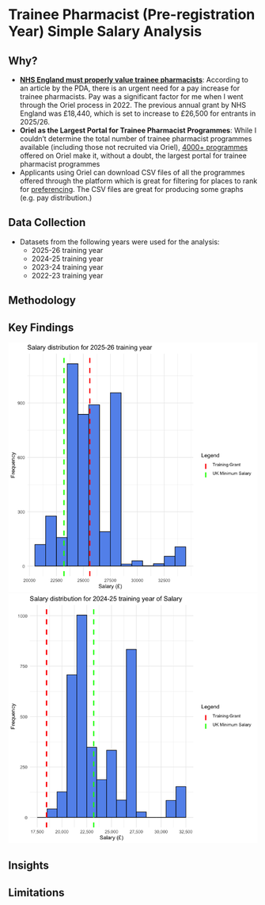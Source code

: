 # Trainee Pharmacist (Pre-registration Year) Simple Salary Analysis

## Why?
- **[NHS England must properly value trainee pharmacists](https://www.the-pda.org/nhs-england-must-properly-value-trainee-pharmacists/)**: According to an article by the PDA, there is an urgent need for a pay increase for trainee pharmacists. Pay was a significant factor for me when I went through the Oriel process in 2022. The previous annual grant by NHS England was £18,440, which is set to increase to £26,500 for entrants in 2025/26.
- **Oriel as the Largest Portal for Trainee Pharmacist Programmes**: While I couldn’t determine the total number of trainee pharmacist programmes available (including those not recruited via Oriel), [4000+ programmes](https://www.oriel.nhs.uk/Web/Programme/GetProgramme/UFNockF1WjIvV1ZzdjhtSWpQOEh3ZHV3RHNrUUNOdEROZXlBNDJ3eXhKV2Q1RlloNXB0WFRxWXcwVDRreDIxVw) offered on Oriel make it, without a doubt, the largest portal for trainee pharmacist programmes 
- Applicants using Oriel can download CSV files of all the programmes offered through the platform which is great for filtering for places to rank for [preferencing](https://www.lasepharmacy.hee.nhs.uk/national-recruitment/preferencing/). The CSV files are great for producing some graphs (e.g. pay distribution.)
  

  

## Data Collection

- Datasets from the following years were used for the analysis:
  - 2025-26 training year
  - 2024-25 training year
  - 2023-24 training year
  - 2022-23 training year


## Methodology


## Key Findings

![Alt text](image.png)
![Alt text](image-1.png)

## Insights


## Limitations